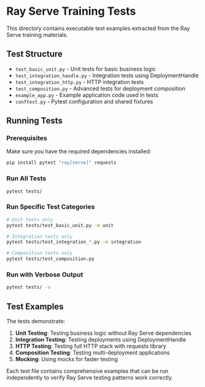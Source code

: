 # Ray Serve Training Tests

This directory contains executable test examples extracted from the Ray Serve training materials.

## Test Structure

- `test_basic_unit.py` - Unit tests for basic business logic
- `test_integration_handle.py` - Integration tests using DeploymentHandle
- `test_integration_http.py` - HTTP integration tests
- `test_composition.py` - Advanced tests for deployment composition
- `example_app.py` - Example application code used in tests
- `conftest.py` - Pytest configuration and shared fixtures

## Running Tests

### Prerequisites

Make sure you have the required dependencies installed:

```bash
pip install pytest "ray[serve]" requests
```

### Run All Tests

```bash
pytest tests/
```

### Run Specific Test Categories

```bash
# Unit tests only
pytest tests/test_basic_unit.py -m unit

# Integration tests only  
pytest tests/test_integration_*.py -m integration

# Composition tests only
pytest tests/test_composition.py
```

### Run with Verbose Output

```bash
pytest tests/ -v
```

## Test Examples

The tests demonstrate:

1. **Unit Testing**: Testing business logic without Ray Serve dependencies
2. **Integration Testing**: Testing deployments using DeploymentHandle
3. **HTTP Testing**: Testing full HTTP stack with requests library
4. **Composition Testing**: Testing multi-deployment applications
5. **Mocking**: Using mocks for faster testing

Each test file contains comprehensive examples that can be run independently to verify Ray Serve testing patterns work correctly.
